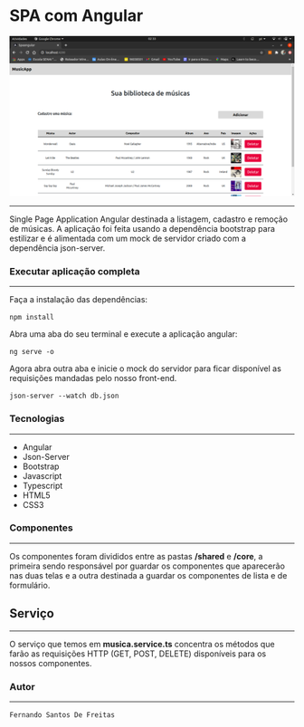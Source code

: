 # SPA com Angular
<img src="screen.png"/>
<hr>

Single Page Application Angular destinada a listagem, cadastro e remoção de músicas. A aplicação foi feita usando a dependência bootstrap para estilizar e é alimentada com um mock de servidor criado com a dependência json-server.

### Executar aplicação completa

<hr>

Faça a instalação das dependências:

```
npm install
```

Abra uma aba do seu terminal e execute a aplicação angular:

```
ng serve -o
```

Agora abra outra aba e inicie o mock do servidor para ficar disponível as requisições mandadas pelo nosso front-end.

```
json-server --watch db.json
```

### Tecnologias

<hr>

* Angular
* Json-Server
* Bootstrap
* Javascript
* Typescript
* HTML5
* CSS3

### Componentes

<hr>

Os componentes foram divididos entre as pastas **/shared** e **/core**, a primeira sendo responsável por guardar os componentes que aparecerão nas duas telas e a outra destinada a guardar os componentes de lista e de formulário.

## Serviço

<hr>

O serviço que temos em **musica.service.ts** concentra os métodos que farão as requisições HTTP (GET, POST, DELETE) disponíveis para os nossos componentes.

### Autor

<hr>

```
Fernando Santos De Freitas
```
